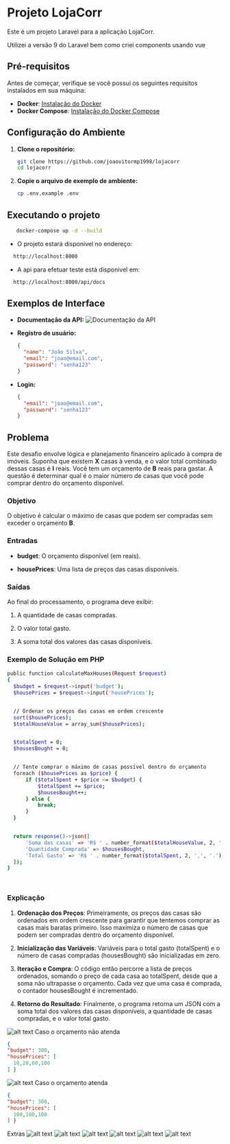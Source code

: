 # Projeto LojaCorr

Este é um projeto Laravel para a aplicação LojaCorr.

Utilizei a versão 9 do Laravel bem como criei components usando vue

## Pré-requisitos

Antes de começar, verifique se você possui os seguintes requisitos instalados em sua máquina:

- **Docker**: [Instalação do Docker](https://docs.docker.com/get-docker/)
- **Docker Compose**: [Instalação do Docker Compose](https://docs.docker.com/compose/install/)

## Configuração do Ambiente

1. **Clone o repositório:**

   ```bash
   git clone https://github.com/joaovitormp1998/lojacorr
   cd lojacorr
   ```

2. **Copie o arquivo de exemplo de ambiente:**

    ```bash
    cp .env.example .env
    ```

## Executando o projeto

 ```bash
    docker-compose up -d --build

 ```

- O projeto estará disponivel no endereço:

 ```bash
   http://localhost:8000

 ```

- A api para efetuar teste está disponivel em:

 ```bash
   http://localhost:8000/api/docs

 ```

## Exemplos de Interface

- **Documentação da API:**
  ![Documentação da API](image-7.png)

- **Registro de usuário:**

  ```json
  {
    "name": "João Silva",
    "email": "joao@email.com",
    "password": "senha123"
  }
    ```

- **Login:**

  ```json
  {
    "email": "joao@email.com",
    "password": "senha123"
  }
    ```
Problema
--------

Este desafio envolve lógica e planejamento financeiro aplicado à compra de imóveis. Suponha que existem **X** casas à venda, e o valor total combinado dessas casas é **I** reais. Você tem um orçamento de **B** reais para gastar. A questão é determinar qual é o maior número de casas que você pode comprar dentro do orçamento disponível.

### Objetivo

O objetivo é calcular o máximo de casas que podem ser compradas sem exceder o orçamento **B**.

### Entradas

*   **budget**: O orçamento disponível (em reais).
    
*   **housePrices**: Uma lista de preços das casas disponíveis.
    

### Saídas

Ao final do processamento, o programa deve exibir:

1.  A quantidade de casas compradas.
    
2.  O valor total gasto.
    
3.  A soma total dos valores das casas disponíveis.
    

### Exemplo de Solução em PHP
  ```bash
public function calculateMaxHouses(Request $request)
{
    $budget = $request->input('budget');
    $housePrices = $request->input('housePrices');


    // Ordenar os preços das casas em ordem crescente
    sort($housePrices);
    $totalHouseValue = array_sum($housePrices);


    $totalSpent = 0;
    $housesBought = 0;


    // Tente comprar o máximo de casas possível dentro do orçamento
    foreach ($housePrices as $price) {
        if ($totalSpent + $price <= $budget) {
            $totalSpent += $price;
            $housesBought++;
        } else {
            break;
        }
    }


    return response()->json([
        'Soma das casas' => 'R$ ' . number_format($totalHouseValue, 2, ',', '.'),
        'Quantidade Comprada' => $housesBought,
        'Total Gasto' => 'R$ ' . number_format($totalSpent, 2, ',', '.'),
    ]);
}




```
### Explicação

1.  **Ordenação dos Preços**: Primeiramente, os preços das casas são ordenados em ordem crescente para garantir que tentemos comprar as casas mais baratas primeiro. Isso maximiza o número de casas que podem ser compradas dentro do orçamento disponível.
    
2.  **Inicialização das Variáveis**: Variáveis para o total gasto (totalSpent) e o número de casas compradas (housesBought) são inicializadas em zero.
    
3.  **Iteração e Compra**: O código então percorre a lista de preços ordenados, somando o preço de cada casa ao totalSpent, desde que a soma não ultrapasse o orçamento. Cada vez que uma casa é comprada, o contador housesBought é incrementado.
    
4.  **Retorno do Resultado**: Finalmente, o programa retorna um JSON com a soma total dos valores das casas disponíveis, a quantidade de casas compradas, e o valor total gasto.

![alt text](image-10.png)
    Caso o orçamento não atenda

  ```json
  {
  "budget": 300,
  "housePrices": [
    10,20,60,100
  ] }
```
![alt text](image-11.png)
    Caso o orçamento  atenda

  ```json
  {
  "budget": 300,
  "housePrices": [
    100,100,100
  ] }
```
Extras
![alt text](image-1.png)
![alt text](image-2.png)
![alt text](image-3.png)
![alt text](image-4.png)
![alt text](image-5.png)
![alt text](image-6.png)

